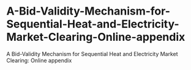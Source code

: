 # A-Bid-Validity-Mechanism-for-Sequential-Heat-and-Electricity-Market-Clearing-Online-appendix
A Bid-Validity Mechanism for Sequential Heat and Electricity Market Clearing: Online appendix
